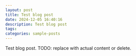 ```yaml
---
layout: post
title: Test blog post
date: 2024-12-05 16:40:16
description: Test blog post
tags:
categories: sample-posts
---
```


Test blog post.  TODO: replace with actual content or delete.
